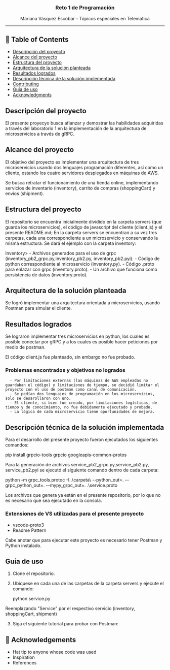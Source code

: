 

<h3 align="center">Reto 1 de Programación</h3>

<div align="center">

Mariana Vásquez Escobar - Tópicos especiales en Telemática

</div>

---

## 📝 Table of Contents

- [Descripción del proyecto](#about)
- [Alcance del proyecto](#getting_started)
- [Estructura del proyecto](#deployment)
- [Arquitectura de la solución planteada](#usage)
- [Resultados logrados](#built_using)
- [Descripción técnica de la solución implementada](../TODO.md)
- [Contributing](../CONTRIBUTING.md)
- [Guía de uso](#authors)
- [Acknowledgments](#acknowledgement)

## Descripción del proyecto <a name = "about"></a>

El presente proyecyo busca afianzar y demostrar las habilidades adquiridas a través del laboratorio 1 en la implementación de la arquitectura de microservicios a través de gRPC.

## Alcance del proyecto <a name = "getting_started"></a>

El objetivo del proyecto es implementar una arquitectura de tres microservicios usando dos lenguajes programación diferentes, así como un cliente, estando los cuatro servidores desplegados en máquinas de AWS.

Se busca retratar el funcionamiento de una tienda online, implementando servicios de inventario (inventory), carrito de compras (shoppingCart) y envíos (shipment).


## Estructura del proyecto <a name = "tests"></a>

El repositorio se encuentra inicialmente dividido en la carpeta servers (que guarda los microservicios), el código de javascript del cliente (client.js) y el presente README.md; En la carpeta servers se encuentran a su vez tres carpetas, cada una correspondiente a un microservicio y conservando la misma estructura. Se dará el ejemplo con la carpeta inventory:

Inventory>
    - Archivos generados para el uso de grpc (inventory_pb2_grpc.py,inventory_pb2.py, inventory_pb2.pyi).
    - Código de python correspondiente al microservicio (inventory.py).
    - Código .proto para enlazar con grpc (inventory.proto).
    - Un archivo que funciona como persistencia de datos (inventory.proto).



## Arquitectura de la solución planteada <a name="usage"></a>

Se logró implementar una arquitectura orientada a microservicios, usando Postman para simular el cliente.

## Resultados logrados <a name = "deployment"></a>

Se lograron implementar tres microservicios en python, los cuales es posible conectar por gRPC y a los cuales es posible hacer peticiones por medio de postman.

El código client.js fue planteado, sin embargo no fue probado.

  ### Problemas encontrados y objetivos no logrados
      - Por limitaciones externas (las máquinas de AWS empleadas no guardaban el código) y limitaciones de tiempo, se decidió limitar el proyecto con el uso de postman como canal de comunicación.
      - Se pedían dos lenguajes de programación en los microservicios, solo se desarollaron con uno.
      - El cliente, si bien fue creado, por limitaciones logísticas, de tiempo y de conocimiento, no fue debidamente ejecutado y probado.
      - La lógica de cada microservicio tiene oportunidades de mejora.


## Descripción técnica de la solución implementada <a name = "built_using"></a>

Para el desarrollo del presente proyecto fueron ejecutados los siguientes comandos:

pip install grpcio-tools grpcio googleapis-common-protos

Para la generación de archivos service_pb2_grpc.py,service_pb2.py, service_pb2.pyi se ejecutó el siguiente comando dentro de cada carpeta:

python -m grpc_tools.protoc -I..\carpeta\ --python_out=. --grpc_python_out=. --mypy_grpc_out=. .\service.proto

Los archivos que genera ya están en el presente repositorio, por lo que no es necesario que sea ejecutado en la consola.

  ### Extensiones de VS utilizadas para el presente proyecto
  - vscode-proto3
  - Readme Pattern

Cabe anotar que para ejecutar este proyecto es necesario tener Postman y Python instalado.

## Guía de uso <a name = "authors"></a>

1. Clone el repositorio.
2. Ubíquese en cada una de las carpetas de la carpeta servers y ejecute el comando:

    python service.py

Reemplazando "Service" por el respectivo servicio (inventory, shoppingCart, shipment)

3. Siga el siguiente tutorial para probar con Postman:



## 🎉 Acknowledgements <a name = "acknowledgement"></a>

- Hat tip to anyone whose code was used
- Inspiration
- References
